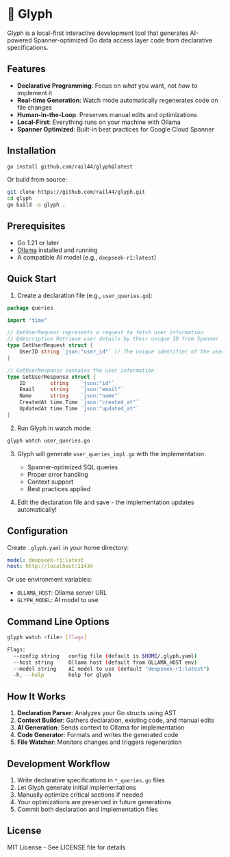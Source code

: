# 🔮 Glyph

Glyph is a local-first interactive development tool that generates AI-powered Spanner-optimized Go data access layer code from declarative specifications.

## Features

- **Declarative Programming**: Focus on *what* you want, not *how* to implement it
- **Real-time Generation**: Watch mode automatically regenerates code on file changes
- **Human-in-the-Loop**: Preserves manual edits and optimizations
- **Local-First**: Everything runs on your machine with Ollama
- **Spanner Optimized**: Built-in best practices for Google Cloud Spanner

## Installation

```bash
go install github.com/rail44/glyph@latest
```

Or build from source:

```bash
git clone https://github.com/rail44/glyph.git
cd glyph
go build -o glyph .
```

## Prerequisites

- Go 1.21 or later
- [Ollama](https://ollama.ai/) installed and running
- A compatible AI model (e.g., `deepseek-r1:latest`)

## Quick Start

1. Create a declaration file (e.g., `user_queries.go`):

```go
package queries

import "time"

// GetUserRequest represents a request to fetch user information
// @description Retrieve user details by their unique ID from Spanner
type GetUserRequest struct {
    UserID string `json:"user_id"` // The unique identifier of the user
}

// GetUserResponse contains the user information
type GetUserResponse struct {
    ID        string    `json:"id"`
    Email     string    `json:"email"`
    Name      string    `json:"name"`
    CreatedAt time.Time `json:"created_at"`
    UpdatedAt time.Time `json:"updated_at"`
}
```

2. Run Glyph in watch mode:

```bash
glyph watch user_queries.go
```

3. Glyph will generate `user_queries_impl.go` with the implementation:
   - Spanner-optimized SQL queries
   - Proper error handling
   - Context support
   - Best practices applied

4. Edit the declaration file and save - the implementation updates automatically!

## Configuration

Create `.glyph.yaml` in your home directory:

```yaml
model: deepseek-r1:latest
host: http://localhost:11434
```

Or use environment variables:
- `OLLAMA_HOST`: Ollama server URL
- `GLYPH_MODEL`: AI model to use

## Command Line Options

```bash
glyph watch <file> [flags]

Flags:
  --config string   config file (default is $HOME/.glyph.yaml)
  --host string     Ollama host (default from OLLAMA_HOST env)
  --model string    AI model to use (default "deepseek-r1:latest")
  -h, --help        help for glyph
```

## How It Works

1. **Declaration Parser**: Analyzes your Go structs using AST
2. **Context Builder**: Gathers declaration, existing code, and manual edits
3. **AI Generation**: Sends context to Ollama for implementation
4. **Code Generator**: Formats and writes the generated code
5. **File Watcher**: Monitors changes and triggers regeneration

## Development Workflow

1. Write declarative specifications in `*_queries.go` files
2. Let Glyph generate initial implementations
3. Manually optimize critical sections if needed
4. Your optimizations are preserved in future generations
5. Commit both declaration and implementation files

## License

MIT License - See LICENSE file for details